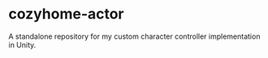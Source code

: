 # cozyhome-actor
 A standalone repository for my custom character controller implementation in Unity. 
